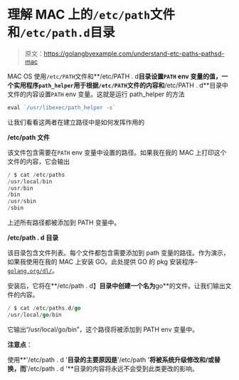 # 理解 MAC 上的`/etc/path`文件和`/etc/path.d`目录

> 原文：<https://golangbyexample.com/understand-etc-paths-pathsd-mac>

MAC OS 使用`/etc/PATH`文件和**/etc/PATH . d**目录设置`PATH` env 变量的值，一个实用程序`path_helper`用于根据`/etc/PATH`文件的内容和**/etc/PATH . d**目录中文件的内容设置`PATH` env 变量。这就是运行 path_helper 的方法

```go
eval `/usr/libexec/path_helper -s`
```

让我们看看这两者在建立路径中是如何发挥作用的

**/etc/path 文件**

该文件包含需要在`PATH` env 变量中设置的路径。如果我在我的 MAC 上打印这个文件的内容，它会输出

```go
/ $ cat /etc/paths
/usr/local/bin
/usr/bin
/bin
/usr/sbin
/sbin
```

上述所有路径都被添加到 PATH 变量中。

**/etc/path . d 目录**

该目录包含文件列表。每个文件都包含需要添加到 path 变量的路径。作为演示，如果我使用在我的 MAC 上安装 GO。此处提供 GO 的 pkg 安装程序–[`golang.org/dl/`](https://golang.org/dl/)。

安装后，它将在**/etc/path . d】**目录中创建一个名为**go**的文件。让我们输出文件的内容。

```go
/ $ cat /etc/paths.d/go
/usr/local/go/bin
```

它输出“/usr/local/go/bin”，这个路径将被添加到 PATH env 变量中。

**注意点**：

使用**'/etc/path . d '**目录的主要原因是**'/etc/path '**将被系统升级修改和/或替换，而**'/etc/path . d '**目录的内容将永远不会受到此类更改的影响。